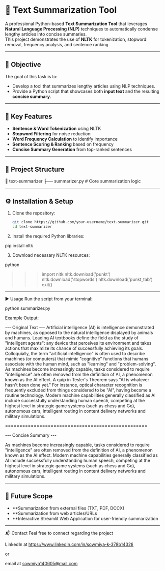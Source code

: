# 📝 Text Summarization Tool

A professional Python-based **Text Summarization Tool** that leverages **Natural Language Processing (NLP)** techniques to automatically condense lengthy articles into concise summaries.  
This project demonstrates the use of **NLTK** for tokenization, stopword removal, frequency analysis, and sentence ranking.  

---

## 🎯 Objective
The goal of this task is to:
- Develop a tool that summarizes lengthy articles using NLP techniques.  
- Provide a Python script that showcases both **input text** and the resulting **concise summary**.  

---

## 🚀 Key Features
- **Sentence & Word Tokenization** using NLTK  
- **Stopword Filtering** for noise reduction  
- **Word Frequency Calculation** to identify importance  
- **Sentence Scoring & Ranking** based on frequency  
- **Concise Summary Generation** from top-ranked sentences  

---

## 📂 Project Structure
📁 text-summarizer
├── summarizer.py # Core summarization logic


---

## ⚙️ Installation & Setup

1. Clone the repository:
   ```bash
   git clone https://github.com/your-username/text-summarizer.git
   cd text-summarizer

2. Install the required Python libraries:

pip install nltk


3. Download necessary NLTK resources:

python
>>> import nltk
>>> nltk.download('punkt')
>>> nltk.download('stopwords')
>>> nltk.download('punkt_tab')
>>> exit()

---

▶️ Usage
Run the script from your terminal:

python summarizer.py


Example Output:

--- Original Text ---
Artificial intelligence (AI) is intelligence demonstrated by machines, as opposed to the natural intelligence displayed by animals and humans. Leading AI textbooks define the field as the study of "intelligent agents": any device that perceives its environment and takes actions that maximize its chance of successfully achieving its goals. Colloquially, the term "artificial intelligence" is often used to describe machines (or computers) that mimic "cognitive" functions that humans associate with the human mind, such as "learning" and "problem-solving".
As machines become increasingly capable, tasks considered to require "intelligence" are often removed from the definition of AI, a phenomenon known as the AI effect. A quip in Tesler's Theorem says "AI is whatever hasn't been done yet." For instance, optical character recognition is frequently excluded from things considered to be "AI", having become a routine technology. Modern machine capabilities generally classified as AI include successfully understanding human speech, competing at the highest level in strategic game systems (such as chess and Go), autonomous cars, intelligent routing in content delivery networks and military simulations.

==================================================

--- Concise Summary ---

As machines become increasingly capable, tasks considered to require "intelligence" are often removed from the definition of AI, a phenomenon known as the AI effect.
Modern machine capabilities generally classified as AI include successfully understanding human speech, competing at the highest level in strategic game systems (such as chess and Go), autonomous cars, intelligent routing in content delivery networks and military simulations.

---

## 🔮 Future Scope

- **Summarization from external files (TXT, PDF, DOCX)
- **Summarization from web articles/URLs
- **Interactive Streamlit Web Application for user-friendly summarization

---


📬 Contact
Feel free to connect regarding the project

LinkedIn at https://www.linkedin.com/in/sowmiya-k-378b14328

or

email at sowmiya140605@mail.com
